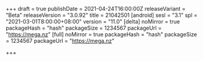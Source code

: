 +++
draft = true
publishDate = 2021-04-24T16:00:00Z
releaseVariant = "Beta"
releaseVersion = "3.0.92"
title = 21042501
[android]
sesl = "3.1"
spl = "2021-03-01T8:00:00+08:00"
version = "11.0"
[delta]
noMirror = true
packageHash = "hash"
packageSize = 1234567
packageUrl = "https://mega.nz"
[full]
noMirror = true
packageHash = "hash"
packageSize = 1234567
packageUrl = "https://mega.nz"

+++
